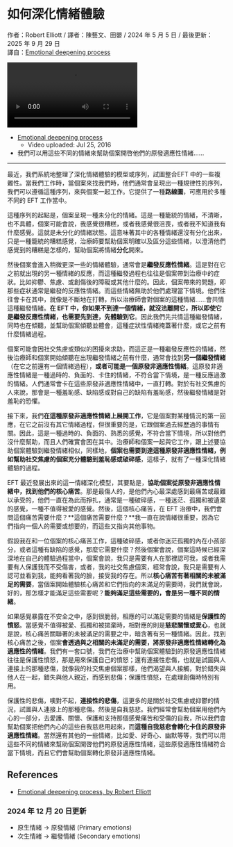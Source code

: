 # 如何深化情緒體驗
作者：Robert Elliott / 譯者：陳藝文、田嬰 / 2024 年 5 月 5 日 / 最後更新：2025 年 9 月 29 日  
譯自：[Emotional deepening process](https://youtu.be/kNRg2DFtgOw)

<div class="video-wrapper"><video src="https://files.catbox.moe/hltw7k.mp4" controls playsinline></video></div>

- [Emotional deepening process](https://youtu.be/kNRg2DFtgOw)
  - Video uploaded: Jul 25, 2016
- 我們可以用這些不同的情緒來幫助個案開啓他們的原發適應性情緒……

---

最近，我們系統地整理了深化情緒體驗的模型或序列，試圖整合EFT 中的一些複雜性。當我們工作時，當個案來找我們時，他們通常會呈現出一種規律性的序列，我們可以遵循這種序列，來與個案一起工作。它提供了一種**路線圖**，可應用於多種不同的 EFT 工作當中。

這種序列的起點是，個案呈現一種未分化的情緒。這是一種籠統的情緒，不清晰，也不具體，個案可能會說，我感覺很糟糕，或者我感覺很沮喪，或者我不知道我有什麼感覺。這就是未分化的情緒狀態。這意味著其中的各種情緒還沒有分化出來，只是一種籠統的糟糕感覺，治療師要幫助個案明確以及區分這些情緒，以澄清他們感覺到的糟糕是怎樣的，幫助個案將情緒**分化**開來。

然後個案會進入稍微更深一些的情緒體驗，通常會是**繼發反應性情緒**。這是對在它之前就出現的另一種情緒的反應，而這種繼發過程也往往是個案帶到治療中的症狀。比如抑鬱、焦慮、或創傷後的障礙或其他什麼的。因此，個案帶來的問題，即那些症狀通常是繼發的反應性情緒。而這些情緒無助於他們處理當下情境。他們往往會卡在其中，就像是不斷地在打轉，所以治療師會對個案的這種情緒……會共情這種繼發情緒。**在 EFT 中，你如果不到達一個情緒，就沒法離開它，所以即使它是繼發反應性情緒，也需要先到達，先體驗到它**。因此我們先共情這種繼發情緒，同時也在傾聽，並幫助個案傾聽並體會，這種症狀性情緒掩蓋著什麼，或它之前有什麼情緒過程。

個案可能會因社交焦慮或類似的困擾來求助，而這正是一種繼發反應性的情緒，然後治療師和個案開始傾聽在出現繼發情緒之前有什麼，通常會找到**另一個繼發情緒**（在它之前還有一個情緒過程），**或者可能是一個原發非適應性情緒**。這原發非適應性情緒是一種過時的、負面的、卡住的情緒，不符合當下情境，是一種反應過激的情緒。人們通常會卡在這些原發非適應性情緒中，一直打轉。對於有社交焦慮的人來說，那會是一種羞恥感、缺陷感或對自己的缺陷有羞恥感，然後繼發情緒是對羞恥的恐懼。

接下來，我們**在這種原發非適應性情緒上展開工作**，它是個案對某種情況的第一回應，在它之前沒有其它情緒過程，但很重要的是，它跟個案過去經歷過的事情有關。因此，這是一種過時的、負面的、熟悉的感覺，不符合當下情境，所以對他們沒什麼幫助，而且人們確實會困在其中。治療師和個案一起與它工作，跟上述要協助個案體驗到繼發情緒相似，同樣地，**個案也需要到達這種原發非適應性情緒，例如幫助社交焦慮的個案充分體驗到羞恥感或破碎感**，這樣子，就有了一種深化情緒體驗的過程。

EFT 最近發展出來的這一情緒深化模型，其要點是，**協助個案從原發非適應性情緒中，找到他們的核心痛苦**。那是最傷人的，是他們內心最深處感到最痛苦或最難以承受的，他們一直在為此而掙扎，通常是一種破碎感，一種迷茫、孤獨和被遺棄的感覺，一種不值得被愛的感覺。然後，這個核心痛苦，在 EFT 治療中，我們會問這個痛苦需要什麼？**這個痛苦需要什麼？**我一直在說情緒很重要，因為它們指向一個人的需要或想要的，而這些又指向其他事物。

假設我在和一位個案的核心痛苦工作，這種破碎感，或者你迷茫孤獨的內在小孩部分，或者這種有缺陷的感覺，那麼它需要什麼？然後個案會說，個案這時候已經深深地在自己的體驗過程當中，個案會說，我只是需要有人在那裡認可我，或者我需要有人保護我而不受傷害，或者，我的社交焦慮個案，經常會說，我只是需要有人認可並看到我，能夠看著我的臉，接受我的存在。所以**核心痛苦有著相關的未被滿足的需要**，當個案開始體驗核心痛苦和它們指向的未滿足的需要時，我們就會說，好的，那怎樣才能滿足這些需要呢？**能夠滿足這些需要的，會是另一種不同的情緒**。

如果感覺暴露在不安全之中，感到很脆弱，相應的可以滿足需要的情緒是**保護性的憤怒**。當感覺不值得被愛、孤獨和被拋棄時，相對應的則是**慈悲關懷或愛心**，也就是說，核心痛苦關聯著的未被滿足的需要之中，暗含著有另一種情緒。因此，找到核心痛苦之後，個案**會透過與之相關的未滿足的需要，將原發非適應性情緒轉化為適應性的情緒**。我們有一套口號，我們在治療中幫助個案體驗到的原發適應性情緒往往是保護性憤怒，那是用來保護自己的憤怒；還有連接性悲傷，也就是試圖與人連接上的那種悲傷，就像我的社交焦慮個案那樣，他們渴望與人接觸，對於錯失與他人在一起，錯失與他人親近，而感到悲傷；保護性憤怒，在處理創傷時特別有用。

保護性的悲傷，噢對不起，**連接性的悲傷**，這更多的是關於社交焦慮或抑鬱的情況，試圖與人連接上的那種悲傷。然後是自我慈悲。我們經常會幫助個案用他們內心的一部分，去愛護、關懷、保護和支持那個感覺痛苦和受傷的自我，所以我們會幫助個案把他們內心的這些自我慈悲用起來，而**這種自我慈悲會轉化卡住的原發非適應性情緒**。當然還有其他的一些情緒，比如愛、好奇心、幽默等等，我們可以用這些不同的情緒來幫助個案開啓他們的原發適應性情緒，這些原發適應性情緒符合當下情境，而且它們會幫助個案轉化原發非適應性情緒。

## References
- [Emotional deepening process, by Robert Elliott](s.htm?p=deepening)

### 2024 年 12 月 20 日更新
- 原生情緒 → 原發情緒 (Primary emotions)
- 次生情緒 → 繼發情緒 (Secondary emotions)
